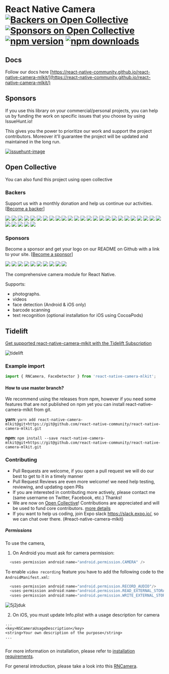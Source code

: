 # React Native Camera [![Backers on Open Collective](https://opencollective.com/react-native-camera-mlkit/backers/badge.svg)](#backers) [![Sponsors on Open Collective](https://opencollective.com/react-native-camera-mlkit/sponsors/badge.svg)](#sponsors) [![npm version](https://badge.fury.io/js/react-native-camera-mlkit.svg)](http://badge.fury.io/js/react-native-camera-mlkit) [![npm downloads](https://img.shields.io/npm/dm/react-native-camera-mlkit.svg)](https://www.npmjs.com/package/react-native-camera-mlkit)

## Docs
Follow our docs here [https://react-native-community.github.io/react-native-camera-mlkit/](https://react-native-community.github.io/react-native-camera-mlkit/)

## Sponsors

If you use this library on your commercial/personal projects, you can help us by funding the work on specific issues that you choose by using IssueHunt.io!

This gives you the power to prioritize our work and support the project contributors. Moreover it'll guarantee the project will be updated and maintained in the long run.

[![issuehunt-image](https://issuehunt.io/static/embed/issuehunt-button-v1.svg)](https://issuehunt.io/repos/33218414)

## Open Collective

You can also fund this project using open collective

### Backers

Support us with a monthly donation and help us continue our activities. [[Become a backer](https://opencollective.com/react-native-camera-mlkit#backer)]

<a href="https://opencollective.com/react-native-camera-mlkit/backer/0/website" target="_blank"><img src="https://opencollective.com/react-native-camera-mlkit/backer/0/avatar.svg"></a>
<a href="https://opencollective.com/react-native-camera-mlkit/backer/1/website" target="_blank"><img src="https://opencollective.com/react-native-camera-mlkit/backer/1/avatar.svg"></a>
<a href="https://opencollective.com/react-native-camera-mlkit/backer/2/website" target="_blank"><img src="https://opencollective.com/react-native-camera-mlkit/backer/2/avatar.svg"></a>
<a href="https://opencollective.com/react-native-camera-mlkit/backer/3/website" target="_blank"><img src="https://opencollective.com/react-native-camera-mlkit/backer/3/avatar.svg"></a>
<a href="https://opencollective.com/react-native-camera-mlkit/backer/4/website" target="_blank"><img src="https://opencollective.com/react-native-camera-mlkit/backer/4/avatar.svg"></a>
<a href="https://opencollective.com/react-native-camera-mlkit/backer/5/website" target="_blank"><img src="https://opencollective.com/react-native-camera-mlkit/backer/5/avatar.svg"></a>
<a href="https://opencollective.com/react-native-camera-mlkit/backer/6/website" target="_blank"><img src="https://opencollective.com/react-native-camera-mlkit/backer/6/avatar.svg"></a>
<a href="https://opencollective.com/react-native-camera-mlkit/backer/7/website" target="_blank"><img src="https://opencollective.com/react-native-camera-mlkit/backer/7/avatar.svg"></a>
<a href="https://opencollective.com/react-native-camera-mlkit/backer/8/website" target="_blank"><img src="https://opencollective.com/react-native-camera-mlkit/backer/8/avatar.svg"></a>
<a href="https://opencollective.com/react-native-camera-mlkit/backer/9/website" target="_blank"><img src="https://opencollective.com/react-native-camera-mlkit/backer/9/avatar.svg"></a>
<a href="https://opencollective.com/react-native-camera-mlkit/backer/10/website" target="_blank"><img src="https://opencollective.com/react-native-camera-mlkit/backer/10/avatar.svg"></a>
<a href="https://opencollective.com/react-native-camera-mlkit/backer/11/website" target="_blank"><img src="https://opencollective.com/react-native-camera-mlkit/backer/11/avatar.svg"></a>
<a href="https://opencollective.com/react-native-camera-mlkit/backer/12/website" target="_blank"><img src="https://opencollective.com/react-native-camera-mlkit/backer/12/avatar.svg"></a>
<a href="https://opencollective.com/react-native-camera-mlkit/backer/13/website" target="_blank"><img src="https://opencollective.com/react-native-camera-mlkit/backer/13/avatar.svg"></a>
<a href="https://opencollective.com/react-native-camera-mlkit/backer/14/website" target="_blank"><img src="https://opencollective.com/react-native-camera-mlkit/backer/14/avatar.svg"></a>
<a href="https://opencollective.com/react-native-camera-mlkit/backer/15/website" target="_blank"><img src="https://opencollective.com/react-native-camera-mlkit/backer/15/avatar.svg"></a>
<a href="https://opencollective.com/react-native-camera-mlkit/backer/16/website" target="_blank"><img src="https://opencollective.com/react-native-camera-mlkit/backer/16/avatar.svg"></a>
<a href="https://opencollective.com/react-native-camera-mlkit/backer/17/website" target="_blank"><img src="https://opencollective.com/react-native-camera-mlkit/backer/17/avatar.svg"></a>
<a href="https://opencollective.com/react-native-camera-mlkit/backer/18/website" target="_blank"><img src="https://opencollective.com/react-native-camera-mlkit/backer/18/avatar.svg"></a>
<a href="https://opencollective.com/react-native-camera-mlkit/backer/19/website" target="_blank"><img src="https://opencollective.com/react-native-camera-mlkit/backer/19/avatar.svg"></a>
<a href="https://opencollective.com/react-native-camera-mlkit/backer/20/website" target="_blank"><img src="https://opencollective.com/react-native-camera-mlkit/backer/20/avatar.svg"></a>
<a href="https://opencollective.com/react-native-camera-mlkit/backer/21/website" target="_blank"><img src="https://opencollective.com/react-native-camera-mlkit/backer/21/avatar.svg"></a>
<a href="https://opencollective.com/react-native-camera-mlkit/backer/22/website" target="_blank"><img src="https://opencollective.com/react-native-camera-mlkit/backer/22/avatar.svg"></a>
<a href="https://opencollective.com/react-native-camera-mlkit/backer/23/website" target="_blank"><img src="https://opencollective.com/react-native-camera-mlkit/backer/23/avatar.svg"></a>
<a href="https://opencollective.com/react-native-camera-mlkit/backer/24/website" target="_blank"><img src="https://opencollective.com/react-native-camera-mlkit/backer/24/avatar.svg"></a>
<a href="https://opencollective.com/react-native-camera-mlkit/backer/25/website" target="_blank"><img src="https://opencollective.com/react-native-camera-mlkit/backer/25/avatar.svg"></a>
<a href="https://opencollective.com/react-native-camera-mlkit/backer/26/website" target="_blank"><img src="https://opencollective.com/react-native-camera-mlkit/backer/26/avatar.svg"></a>
<a href="https://opencollective.com/react-native-camera-mlkit/backer/27/website" target="_blank"><img src="https://opencollective.com/react-native-camera-mlkit/backer/27/avatar.svg"></a>
<a href="https://opencollective.com/react-native-camera-mlkit/backer/28/website" target="_blank"><img src="https://opencollective.com/react-native-camera-mlkit/backer/28/avatar.svg"></a>
<a href="https://opencollective.com/react-native-camera-mlkit/backer/29/website" target="_blank"><img src="https://opencollective.com/react-native-camera-mlkit/backer/29/avatar.svg"></a>

### Sponsors

Become a sponsor and get your logo on our README on Github with a link to your site. [[Become a sponsor](https://opencollective.com/react-native-camera-mlkit#sponsor)]

<a href="https://opencollective.com/react-native-camera-mlkit/sponsor/0/website" target="_blank"><img src="https://opencollective.com/react-native-camera-mlkit/sponsor/0/avatar.svg"></a>
<a href="https://opencollective.com/react-native-camera-mlkit/sponsor/1/website" target="_blank"><img src="https://opencollective.com/react-native-camera-mlkit/sponsor/1/avatar.svg"></a>
<a href="https://opencollective.com/react-native-camera-mlkit/sponsor/2/website" target="_blank"><img src="https://opencollective.com/react-native-camera-mlkit/sponsor/2/avatar.svg"></a>
<a href="https://opencollective.com/react-native-camera-mlkit/sponsor/3/website" target="_blank"><img src="https://opencollective.com/react-native-camera-mlkit/sponsor/3/avatar.svg"></a>
<a href="https://opencollective.com/react-native-camera-mlkit/sponsor/4/website" target="_blank"><img src="https://opencollective.com/react-native-camera-mlkit/sponsor/4/avatar.svg"></a>
<a href="https://opencollective.com/react-native-camera-mlkit/sponsor/5/website" target="_blank"><img src="https://opencollective.com/react-native-camera-mlkit/sponsor/5/avatar.svg"></a>
<a href="https://opencollective.com/react-native-camera-mlkit/sponsor/6/website" target="_blank"><img src="https://opencollective.com/react-native-camera-mlkit/sponsor/6/avatar.svg"></a>
<a href="https://opencollective.com/react-native-camera-mlkit/sponsor/7/website" target="_blank"><img src="https://opencollective.com/react-native-camera-mlkit/sponsor/7/avatar.svg"></a>
<a href="https://opencollective.com/react-native-camera-mlkit/sponsor/8/website" target="_blank"><img src="https://opencollective.com/react-native-camera-mlkit/sponsor/8/avatar.svg"></a>
<a href="https://opencollective.com/react-native-camera-mlkit/sponsor/9/website" target="_blank"><img src="https://opencollective.com/react-native-camera-mlkit/sponsor/9/avatar.svg"></a>

The comprehensive camera module for React Native.

Supports:

- photographs.
- videos
- face detection (Android & iOS only)
- barcode scanning
- text recognition (optional installation for iOS using CocoaPods)

## Tidelift

[Get supported react-native-camera-mlkit with the Tidelift Subscription](https://tidelift.com/subscription/pkg/npm-react-native-camera-mlkit?utm_source=npm-react-native-camera-mlkit&utm_medium=referral&utm_campaign=readme)

![tidelift](https://tidelift.com/badges/github/react-native-community/react-native-camera-mlkit)

### Example import

```jsx
import { RNCamera, FaceDetector } from 'react-native-camera-mlkit';
```

#### How to use master branch?

We recommend using the releases from npm, however if you need some features that are not published on npm yet you can install react-native-camera-mlkit from git.

**yarn**: `yarn add react-native-camera-mlkit@git+https://git@github.com/react-native-community/react-native-camera-mlkit.git`

**npm**: `npm install --save react-native-camera-mlkit@git+https://git@github.com/react-native-community/react-native-camera-mlkit.git`

### Contributing

- Pull Requests are welcome, if you open a pull request we will do our best to get to it in a timely manner
- Pull Request Reviews are even more welcome! we need help testing, reviewing, and updating open PRs
- If you are interested in contributing more actively, please contact me (same username on Twitter, Facebook, etc.) Thanks!
- We are now on [Open Collective](https://opencollective.com/react-native-camera-mlkit#sponsor)! Contributions are appreciated and will be used to fund core contributors. [more details](#open-collective)
- If you want to help us coding, join Expo slack https://slack.expo.io/, so we can chat over there. (#react-native-camera-mlkit)

##### Permissions

To use the camera,

1) On Android you must ask for camera permission:

```java
  <uses-permission android:name="android.permission.CAMERA" />
```

To enable `video recording` feature you have to add the following code to the `AndroidManifest.xml`:

```java
  <uses-permission android:name="android.permission.RECORD_AUDIO"/>
  <uses-permission android:name="android.permission.READ_EXTERNAL_STORAGE" />
  <uses-permission android:name="android.permission.WRITE_EXTERNAL_STORAGE" />
```

![5j2jduk](https://cloud.githubusercontent.com/assets/2302315/22190752/6bc6ccd0-e0da-11e6-8e2f-6f22a3567a57.gif)

2) On iOS, you must update Info.plist with a usage description for camera

```
...
<key>NSCameraUsageDescription</key>
<string>Your own description of the purpose</string>
...
	
```
For more information on installation, please refer to [installation requirements](./docs/installation.md#requirements).

For general introduction, please take a look into this [RNCamera](./docs/RNCamera.md).
